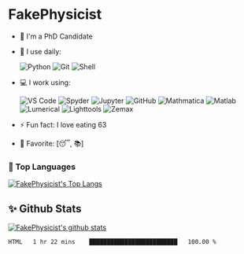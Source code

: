 # FakePhysicist

- 🏢 I'm a PhD Candidate
- 🚀 I use daily:

  ![Python](https://img.shields.io/badge/-Python-8fcfd1?style=plastic&logo=Python&logoColor=white)
  ![Git](https://img.shields.io/badge/-Git-black?style=plastic&logo=git&logoColor=white)
  ![Shell](https://img.shields.io/badge/-Shell-blasck?style=plastic&logo=Shell&logoColor=white)
- 💻 I work using:

  ![VS Code](https://img.shields.io/badge/-VS%20Code-007ACC?style=plastic&logo=visual-studio-code&logoColor=white)
  ![Spyder](https://img.shields.io/badge/Spyder-000000?style=plastic&logo=spyder%20ide&logoColor=white)
  ![Jupyter](https://img.shields.io/badge/-Jupyter-FF4500?style=plastic&logo=jupyter&logoColor=white)
  ![GitHub](https://img.shields.io/badge/-GitHub-181717?style=plastic&logo=github&logoColor=white)
  ![Mathmatica](https://img.shields.io/badge/-Mathmatica-DD1100?style=plastic&logo=wolframmathematica&logoColor=white)
  ![Matlab](https://img.shields.io/badge/-MATLAB-1DA1F2?style=plastic)
  ![Lumerical](https://img.shields.io/badge/-Lumerical-685EA9?style=plastic)
  ![Lighttools](https://img.shields.io/badge/-Lighttools-239120?style=plastic)
  ![Zemax](https://img.shields.io/badge/-Zemax-e6e6e6?style=plastic)
- ⚡️ Fun fact: I love eating 63
- 💖 Favorite: [😴, 📚]

### 🔱 Top Languages

[![FakePhysicist's Top Langs](https://github-readme-stats.vercel.app/api/top-langs/?username=fakephysicist)](https://github.com/fakephysicist)

## ✨ Github Stats

[![FakePhysicist's github stats](https://github-readme-stats.vercel.app/api?username=fakephysicist&show_icons=true&theme=buefy)](https://github.com/fakephysicist)

<!--START_SECTION:waka-->

```text
HTML   1 hr 22 mins    █████████████████████████   100.00 %
```

<!--END_SECTION:waka-->

